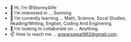 - 👋 Hi, I’m @Stormy4life
- 👀 I’m interested in ... Swiming.
- 🌱 I’m currently learning ... Math, Science, Socal Studies, Reading/Writing, English, Coding And Enginering.
- 💞️ I’m looking to collaborate on ... Anything.
- 📫 How to reach me ... anwarsweat962@gmail.com.

<!---
Stormy4life/Stormy4life is a ✨ special ✨ repository because its `README.md` (this file) appears on your GitHub profile.
You can click the Preview link to take a look at your changes.
--->
